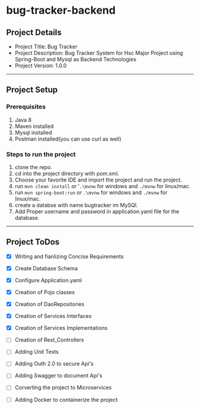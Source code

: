 # bug-tracker-backend

## Project Details
- Project Title: Bug Tracker
- Project Description: Bug Tracker System for Hsc Major Project using Spring-Boot and Mysql as Backend Technologies
- Project Version: 1.0.0

__________________________________________________

## Project Setup

### Prerequisites

1. Java 8
2. Maven installed
3. Mysql installed
4. Postman installed(you can use curl as well)

### Steps to run the project
1. clone the repo.
2. cd into the project directory with pom.xml.
3. Choose your favorite IDE and import the project and run the project.
3. run `mvn clean install` or '`.\mvnw` for windows and `./mvnw` for linux/mac.
4. run `mvn spring-boot:run` or `.\mvnw` for windows and `./mvnw` for linux/mac.
5. create a databse with name bugtracker im MySQl.
6. Add Proper username and password in application.yaml file for the database.
__________________________________________________

## Project ToDos 
- [X] Writing and fianlizing Concise Requirements
- [X] Create Database Schema
- [X] Configure Application.yaml
- [X] Creation of Pojo classes
- [X] Creation of DaoRepositories
- [X] Creation of Services Interfaces
- [X] Creation of Services Implementations
- [ ] Creation of Rest_Controllers
- [ ] Adding Unit Tests
- [ ] Adding Outh 2.0 to secure Api's
- [ ] Adding Swagger to document Api's
- [ ] Corverting the project to Microservices
- [ ] Adding Docker to containerize the project




